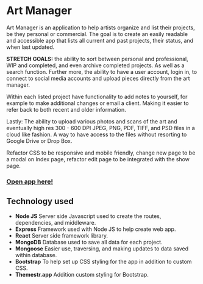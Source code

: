 # Art Manager

Art Manager is an application to help artists organize and list their projects, be they personal or commercial. The goal is to create an easily readable and accessible app that lists all current and past projects, their status, and when last updated.

**STRETCH GOALS:** the ability to sort between personal and professional, WIP and completed, and even archive completed projects. As well as a search function. Further more, the ability to have a user account, login in, to connect to social media accounts and upload pieces directly from the art manager.

Within each listed project have  functionality to add notes to yourself, for example to make additional changes or email a client. Making it easier to refer back to both recent and older information.

Lastly: The ability to upload various photos and scans of the art and eventually high res 300 - 600 DPI JPEG, PNG, PDF, TIFF, and PSD files in a cloud like fashion. A way to have access to the files without resorting to Google Drive or Drop Box.

Refactor CSS to be responsive and mobile friendly, change new page to be a modal on Index page, refactor edit page to be integrated with the show page.

### [Open app here!](https://art-planner-heroku.herokuapp.com/planner)

## Technology used

- **Node JS** Server side Javascript used to create the routes, dependencies, and middleware.
- **Express** Framework used with Node JS to help create web app.
- **React** Server side framework library.
- **MongoDB** Database used to save all data for each project.
- **Mongoose** Easier use, traversing, and making updates to data saved within database.
- **Bootstrap** To help set up CSS styling for the app in addition to custom CSS.
- **Themestr.app** Addition custom styling for Bootstrap.
